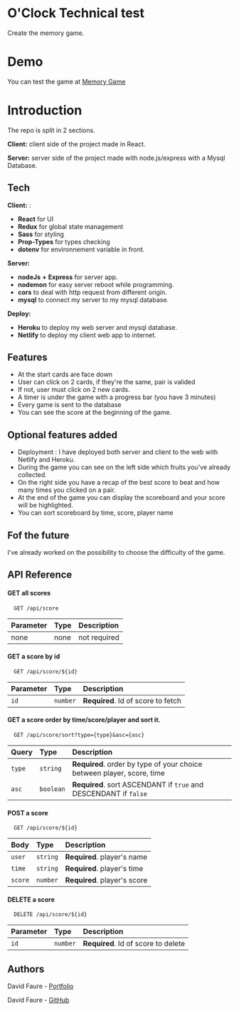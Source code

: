
# O'Clock Technical test

Create the memory game.

# Demo

You can test the game at [Memory Game](https://memory-game-azwell.netlify.app/)


# Introduction

The repo is split in 2 sections.

**Client:** client side of the project made in React.

**Server:** server side of the project made with node.js/express with a Mysql Database.
## Tech

**Client:** :
- **React** for UI
- **Redux** for global state management
- **Sass** for styling
- **Prop-Types** for types checking
- **dotenv** for environnement variable in front.

**Server:** 
- **nodeJs** **+** **Express** for server app.
- **nodemon** for easy server reboot while programming.
- **cors** to deal with http request from different origin.
- **mysql** to connect my server to my mysql database.

**Deploy:** 

- **Heroku** to deploy my web server and mysql database.
- **Netlify** to deploy my client web app to internet.
## Features

- At the start cards are face down
- User can click on 2 cards, if they're the same, pair is valided
- If not, user must click on 2 new cards.
- A timer is under the game with a progress bar (you have 3 minutes)
- Every game is sent to the database
- You can see the score at the beginning of the game.

## Optional features added

- Deployment : I have deployed both server and client to the web with Netlify and Heroku.
- During the game you can see on the left side which fruits you've already collected.
- On the right side you have a recap of the best score to beat and how many times you clicked on a pair.
- At the end of the game you can display the scoreboard and your score will be highlighted.
- You can sort scoreboard by time, score, player name

## Fof the future

I've already worked on the possibility to choose the difficulty of the game.


## API Reference

#### GET all scores

```http
  GET /api/score
```

| Parameter | Type     | Description                |
| :-------- | :------- | :------------------------- |
| none | none | not required |

#### GET a score by id

```http
  GET /api/score/${id}
```

| Parameter | Type     | Description                       |
| :-------- | :------- | :-------------------------------- |
| `id`      | `number` | **Required**. Id of score to fetch |

#### GET a score order by time/score/player and sort it.

```http
  GET /api/score/sort?type={type}&asc={asc}
```

| Query | Type     | Description                       |
| :-------- | :------- | :-------------------------------- |
| `type`      | `string` | **Required**. order by type of your choice between player, score, time |
| `asc`      | `boolean` | **Required**. sort ASCENDANT if `true` and DESCENDANT if `false`  |

#### POST a score

```http
  GET /api/score/${id}
```

| Body | Type     | Description                       |
| :-------- | :------- | :-------------------------------- |
| `user`      | `string` | **Required**. player's name |
| `time`      | `string` | **Required**. player's time |
| `score`      | `number` | **Required**. player's score |

#### DELETE a score

```http
  DELETE /api/score/${id}
```

| Parameter | Type     | Description                       |
| :-------- | :------- | :-------------------------------- |
| `id`      | `number` | **Required**. Id of score to delete |




## Authors

David Faure - [Portfolio](https://davidfaure.io/)

David Faure - [GitHub](https://github.com/davidfaure/)


